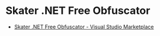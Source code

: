 # Skater .NET Free Obfuscator

- [Skater .NET Free Obfuscator - Visual Studio Marketplace](https://marketplace.visualstudio.com/items?itemName=Rustemsoft.SkaterNETFreeObfuscator)

